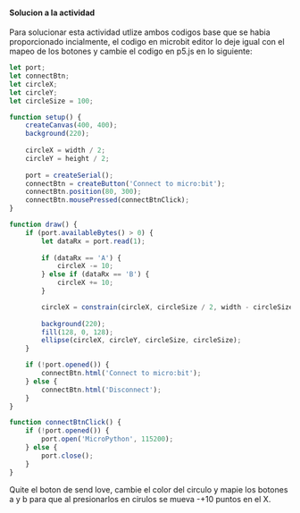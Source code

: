 #### Solucion a la actividad

Para solucionar esta actividad utlize ambos codigos base que se habia proporcionado incialmente, el codigo en microbit editor lo deje igual con el mapeo de los botones y cambie el codigo en p5.js en lo siguiente:

```js
let port;
let connectBtn;
let circleX;
let circleY;
let circleSize = 100;

function setup() {
    createCanvas(400, 400);
    background(220);
    
    circleX = width / 2;
    circleY = height / 2;
    
    port = createSerial();
    connectBtn = createButton('Connect to micro:bit');
    connectBtn.position(80, 300);
    connectBtn.mousePressed(connectBtnClick);
}

function draw() {
    if (port.availableBytes() > 0) {
        let dataRx = port.read(1);
        
        if (dataRx == 'A') {
            circleX -= 10;
        } else if (dataRx == 'B') {
            circleX += 10;
        }

        circleX = constrain(circleX, circleSize / 2, width - circleSize / 2);
        
        background(220);
        fill(128, 0, 128);
        ellipse(circleX, circleY, circleSize, circleSize);
    }

    if (!port.opened()) {
        connectBtn.html('Connect to micro:bit');
    } else {
        connectBtn.html('Disconnect');
    }
}

function connectBtnClick() {
    if (!port.opened()) {
        port.open('MicroPython', 115200);
    } else {
        port.close();
    }
}
```

Quite el boton de send love, cambie el color del circulo y mapie los botones a y b para que al presionarlos en cirulos se mueva -+10 puntos en el X.
